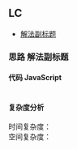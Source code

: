 ## LC

- [解法副标题](#思路-解法副标题)

### 思路 解法副标题

#### 代码 JavaScript

```JavaScript


```

#### 复杂度分析
时间复杂度： </br>
空间复杂度：